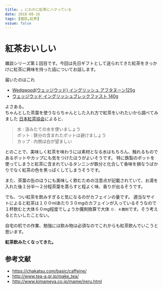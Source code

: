 ```yaml
---
title: ☕ にわかに紅茶にハマっている
date: 2018-08-16
tags: [雑談,紅茶]
vssue: false
---
```

# 紅茶おいしい
雑談シリーズ第１回目です。今回は先日ギフトとして送られてきた紅茶をきっかけに紅茶に興味を持った話についてお話します。

届いたのはこれ
* [Wedgwood(ウェッジウッド) イングリッシュ アフタヌーン125g](https://www.amazon.co.jp/Wedgwood-ウェッジウッド-58630105002-イングリッシュ-アフタヌーン125g/dp/B003N638VG)
* [ウェッジウッド イングリッシュブレックファスト 140g](https://www.amazon.co.jp/WEDGWOOD（ウェッジウッド）-58630105000-ウェッジウッド-イングリッシュブレックファスト-140g/dp/B003N638V6/ref=pd_bxgy_325_2?_encoding=UTF8&pd_rd_i=B003N638V6&pd_rd_r=f6bcf1db-a10b-11e8-bbda-c51db3a3fd6d&pd_rd_w=iuTbR&pd_rd_wg=5VcVJ&pf_rd_i=desktop-dp-sims&pf_rd_m=AN1VRQENFRJN5&pf_rd_p=4ef5676d-7b63-427d-8125-ba3be88d6f4f&pf_rd_r=DKCV2VZ1RWHAPF7QFGQT&pf_rd_s=desktop-dp-sims&pf_rd_t=40701&psc=1&refRID=DKCV2VZ1RWHAPF7QFGQT)

よさある。  
ちゃんとした茶葉を使うならちゃんとした入れ方で紅茶をいれたいから調べてみました
[日本紅茶協会](http://www.tea-a.gr.jp/make_tea/)によると、

> 水 : 汲みたての水を使いましょう  
> ポット : 鉄分の含まれたポットは避けましょう  
> カップ : 内側は白が望ましい  

とのことで、美味しく紅茶を味わうには素材となる水はもちろん、触れるものであるポットやカップにも気をつけたほうがよいそうです。
特に鉄製のポットを使ってしまうと紅茶に含まれているタンニンが鉄分と化合して香味を損なうばかりでなく紅茶の色を黒っぽくしてしまうそうです。  

また、茶葉の缶のほうにも美味しく飲むための注意点が記載されていて、お湯を入れた後１分半〜２分程茶葉を蒸らすと程よく味、香りが出るそうです。

でも、つい紅茶を飲みすぎると気になるのがカフェインの量です。
適当なサイトによると紅茶は１００mlあたり３０mgのカフェインが入っているそうなので１杯飲むと大体６０mg程度でしょうか魔剤換算で大体 `０．４魔剤`です。そう考えるとたいしたことない。

自宅の机での作業、勉強には飲み物は必須なのでこれからも紅茶飲んでいこうと思います。

**紅茶飲みたくなってきた。**

## 参考文献
* <https://chakatsu.com/basic/caffeine/>
* <http://www.tea-a.gr.jp/make_tea/>
* <http://www.kimameya.co.jp/mame/ireru.html>
